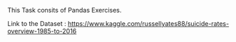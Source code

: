 This Task consits of Pandas Exercises.

Link to the Dataset :  https://www.kaggle.com/russellyates88/suicide-rates-overview-1985-to-2016
